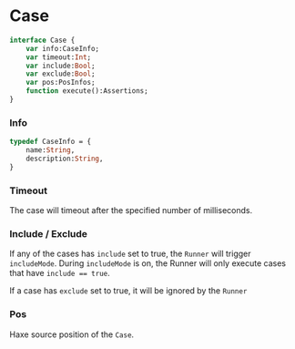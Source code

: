 # Case

```haxe
interface Case {
	var info:CaseInfo;
	var timeout:Int;
	var include:Bool;
	var exclude:Bool;
	var pos:PosInfos;
	function execute():Assertions;
}
```

### Info

```haxe
typedef CaseInfo = {
	name:String,
	description:String,
}
```

### Timeout

The case will timeout after the specified number of milliseconds.

### Include / Exclude

If any of the cases has `include` set to true, the `Runner` will trigger `includeMode`.
During `includeMode` is on, the Runner will only execute cases that have `include == true`.

If a case has `exclude` set to true, it will be ignored by the `Runner`

### Pos

Haxe source position of the `Case`.